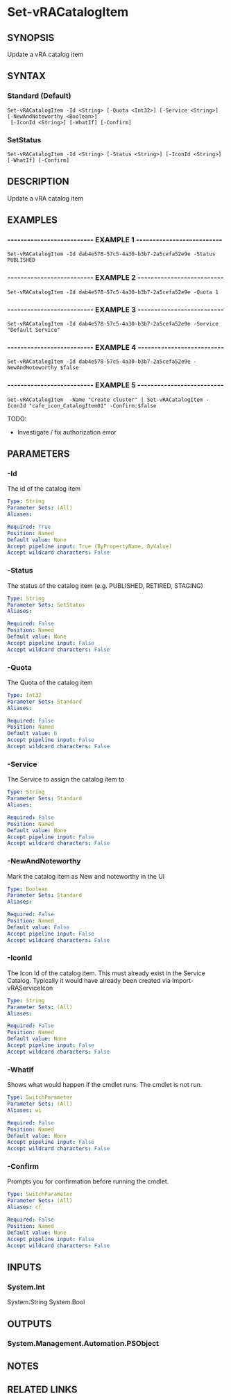 # Set-vRACatalogItem

## SYNOPSIS
Update a vRA catalog item

## SYNTAX

### Standard (Default)
```
Set-vRACatalogItem -Id <String> [-Quota <Int32>] [-Service <String>] [-NewAndNoteworthy <Boolean>]
 [-IconId <String>] [-WhatIf] [-Confirm]
```

### SetStatus
```
Set-vRACatalogItem -Id <String> [-Status <String>] [-IconId <String>] [-WhatIf] [-Confirm]
```

## DESCRIPTION
Update a vRA catalog item

## EXAMPLES

### -------------------------- EXAMPLE 1 --------------------------
```
Set-vRACatalogItem -Id dab4e578-57c5-4a30-b3b7-2a5cefa52e9e -Status PUBLISHED
```

### -------------------------- EXAMPLE 2 --------------------------
```
Set-vRACatalogItem -Id dab4e578-57c5-4a30-b3b7-2a5cefa52e9e -Quota 1
```

### -------------------------- EXAMPLE 3 --------------------------
```
Set-vRACatalogItem -Id dab4e578-57c5-4a30-b3b7-2a5cefa52e9e -Service "Default Service"
```

### -------------------------- EXAMPLE 4 --------------------------
```
Set-vRACatalogItem -Id dab4e578-57c5-4a30-b3b7-2a5cefa52e9e -NewAndNoteworthy $false
```

### -------------------------- EXAMPLE 5 --------------------------
```
Get-vRACatalogItem  -Name "Create cluster" | Set-vRACatalogItem -IconId "cafe_icon_CatalogItem01" -Confirm:$false
```

TODO:
- Investigate / fix authorization error

## PARAMETERS

### -Id
The id of the catalog item

```yaml
Type: String
Parameter Sets: (All)
Aliases: 

Required: True
Position: Named
Default value: None
Accept pipeline input: True (ByPropertyName, ByValue)
Accept wildcard characters: False
```

### -Status
The status of the catalog item (e.g.
PUBLISHED, RETIRED, STAGING)

```yaml
Type: String
Parameter Sets: SetStatus
Aliases: 

Required: False
Position: Named
Default value: None
Accept pipeline input: False
Accept wildcard characters: False
```

### -Quota
The Quota of the catalog item

```yaml
Type: Int32
Parameter Sets: Standard
Aliases: 

Required: False
Position: Named
Default value: 0
Accept pipeline input: False
Accept wildcard characters: False
```

### -Service
The Service to assign the catalog item to

```yaml
Type: String
Parameter Sets: Standard
Aliases: 

Required: False
Position: Named
Default value: None
Accept pipeline input: False
Accept wildcard characters: False
```

### -NewAndNoteworthy
Mark the catalog item as New and noteworthy in the UI

```yaml
Type: Boolean
Parameter Sets: Standard
Aliases: 

Required: False
Position: Named
Default value: False
Accept pipeline input: False
Accept wildcard characters: False
```

### -IconId
The Icon Id of the catalog item.
This must already exist in the Service Catalog.
Typically it would have already been created via Import-vRAServiceIcon

```yaml
Type: String
Parameter Sets: (All)
Aliases: 

Required: False
Position: Named
Default value: None
Accept pipeline input: False
Accept wildcard characters: False
```

### -WhatIf
Shows what would happen if the cmdlet runs.
The cmdlet is not run.

```yaml
Type: SwitchParameter
Parameter Sets: (All)
Aliases: wi

Required: False
Position: Named
Default value: None
Accept pipeline input: False
Accept wildcard characters: False
```

### -Confirm
Prompts you for confirmation before running the cmdlet.

```yaml
Type: SwitchParameter
Parameter Sets: (All)
Aliases: cf

Required: False
Position: Named
Default value: None
Accept pipeline input: False
Accept wildcard characters: False
```

## INPUTS

### System.Int
System.String
System.Bool

## OUTPUTS

### System.Management.Automation.PSObject

## NOTES

## RELATED LINKS

